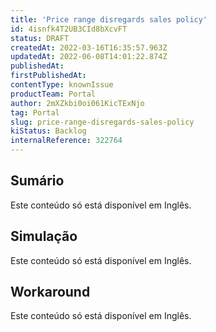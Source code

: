 ```yaml
---
title: 'Price range disregards sales policy'
id: 4isnfk4T2UB3CId8bXcvFT
status: DRAFT
createdAt: 2022-03-16T16:35:57.963Z
updatedAt: 2022-06-08T14:01:22.874Z
publishedAt: 
firstPublishedAt: 
contentType: knownIssue
productTeam: Portal
author: 2mXZkbi0oi061KicTExNjo
tag: Portal
slug: price-range-disregards-sales-policy
kiStatus: Backlog
internalReference: 322764
---
```


## Sumário

<div class="alert alert-warning">
  <p>Este conteúdo só está disponível em Inglês.</p>
</div>

## Simulação

<div class="alert alert-warning">
  <p>Este conteúdo só está disponível em Inglês.</p>
</div>

## Workaround

<div class="alert alert-warning">
  <p>Este conteúdo só está disponível em Inglês.</p>
</div>

